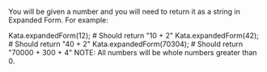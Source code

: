You will be given a number and you will need to return it as a string in Expanded Form. For example:

Kata.expandedForm(12); # Should return "10 + 2"
Kata.expandedForm(42); # Should return "40 + 2"
Kata.expandedForm(70304); # Should return "70000 + 300 + 4"
NOTE: All numbers will be whole numbers greater than 0.
